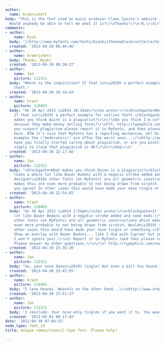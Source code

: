 ```yaml
---
author:
  name: bramrickett
body: "This is the font used on music producer Clams Casino's website (clammyclams.com).
  Would anybody be able to tell me what it is?\r\nThanks!\r\n-B.\r\n\r\n[img:sites/default/files/old-images/clams_casino_logo_5030.jpg]"
comments:
- author:
    name: Ryuk
  body: '[[http://www.myfonts.com/fonts/blankisthenewblack/volterra|Volterra]]'
  created: '2013-04-30 08:44:46'
- author:
    name: bramrickett
  body: Thanks, Ryuk!
  created: '2013-04-30 09:30:27'
- author:
    name: Jan
    picture: 112311
  body: "Where is the inquisition? If that isn\u2019t a perfect example for outline
    theft."
  created: '2013-04-30 18:34:43'
- author:
    name: hrant
    picture: 110403
  body: "On 30 Apr 2013 \u2014 10:34am\r\nJan wrote:\r\n<blockquote>Where is the inquisition?
    If that isn\u2019t a perfect example for outline theft.</blockquote>\r\n\r\nWhat
    makes you think Quinn is a plagiarist?\r\n\r\nDo you think I'm soft on MyFonts
    because they make money selling fonts?\r\nFYI: http://typophile.com/node/56010\r\n\r\nIf
    you suspect plagiarism please report it to MyFonts, and then please report back
    here. BTW it's nice that MyFonts has a reporting mechanism, eh? On Dafont for
    example the \"moderators\" are often the worst ones...\r\nhttp://www.dafont.com/font-comment.php?file=licinia_aged\r\nhttp://www.dafont.com/font-comment.php?file=ballpark_weiner&text=Fixed+Barcelona\r\n\r\nSo
    have you finally started caring about plagiarism, or are you pointing out an example
    simply to claim that plagiarism is OK?\r\n\r\nhhp\r\n"
  created: '2013-04-30 22:17:48'
- author:
    name: Jan
    picture: 112311
  body: "<blockquote>What makes you think Quinn is a plagiarist?</blockquote>\r\nIt
    looks a whole lot like Bauer Bodoni with a negativ stroke added and some mods.\r\nThe
    designer\u2019s other fonts (on MyFonts) are all geometric constructions which
    makes this one even more probable to not being drawn from scratch. Wouldn\u2019t
    you agree? In other cases this would have made your nose tingle or something."
  created: '2013-04-30 22:54:02'
- author:
    name: hrant
    picture: 110403
  body: "On 30 Apr 2013 \u2014 2:54pm\r\nJan wrote:\r\n<blockquote>It looks a whole
    lot like Bauer Bodoni with a negativ stroke added and some mods.\r\nThe designer\u2019s
    other fonts (on MyFonts) are all geometric constructions which makes this one
    even more probable to not being drawn from scratch. Wouldn\u2019t you agree? In
    other cases this would have made your nose tingle or something.</blockquote>\r\n\r\n1)
    Show an overlay with Bauer Bodoni... like I did with Cuprum* but you ignored (except
    I won't ignore you).\r\n2) Report it to MyFonts (and then please report back here).\r\n3)
    Please answer my other questions.\r\n\r\n* http://typophile.com/node/99822\r\n\r\nhhp\r\n"
  created: '2013-04-30 23:35:20'
- author:
    name: Jan
    picture: 112311
  body: "So, your nose doesn\u2019t tingle? Not even a bit? You hound."
  created: '2013-04-30 23:47:55'
- author:
    name: hrant
    picture: 110403
  body: "I love hounds. Weasels on the other hand...\r\nhttp://www.urbandictionary.com/define.php?term=weasel\r\n\r\nhhp\r\n"
  created: '2013-04-30 23:51:37'
- author:
    name: Jan
    picture: 112311
  body: 'I conclude: Your nose only tingles if you want it to. You weasel.'
  created: '2013-05-01 00:17:42'
date: '2013-04-30 07:04:32'
node_type: font_id
title: Unique roman/stencil-type font. Please help!

---
```

